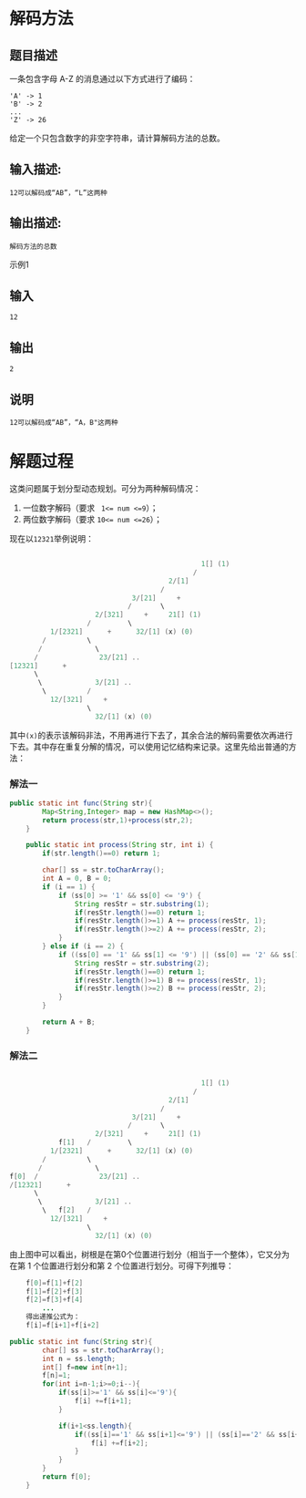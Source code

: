 # 解码方法

## 题目描述

  一条包含字母 A-Z 的消息通过以下方式进行了编码： 

```
'A' -> 1
'B' -> 2
...
'Z' -> 26
```

  给定一个只包含数字的非空字符串，请计算解码方法的总数。 

## 输入描述:

```
12可以解码成“AB”，“L”这两种
```

## 输出描述:

```
解码方法的总数
```

示例1

## 输入

```
12
```

## 输出

```
2
```

## 说明

```
12可以解码成“AB”，“A，B"这两种
```

# 解题过程

这类问题属于划分型动态规划。可分为两种解码情况：

1. 一位数字解码（要求 ``` 1<= num <=9```）；
2. 两位数字解码（要求 ```10<= num <=26```）；

现在以```12321```举例说明：

```java

                                               1[] (1)
                                             /
                                       2/[1]
                                     /      
                              3/[21]     +     
                             /       \
                     2/[321]     +     21[] (1)
                   /         \
          1/[2321]      +      32/[1] (x) (0)
        /          \
       /             \           
      /               23/[21] ..
[12321]      +            
      \                  
       \             3/[21] ..    
        \          /
          12/[321]     +       
                   \        
                     32/[1] (x) (0)

```

其中```(x)```的表示该解码非法，不用再进行下去了，其余合法的解码需要依次再进行下去。其中存在重复分解的情况，可以使用记忆结构来记录。这里先给出普通的方法：

### 解法一

```java
public static int func(String str){
        Map<String,Integer> map = new HashMap<>();
        return process(str,1)+process(str,2);
    }

    public static int process(String str, int i) {
        if(str.length()==0) return 1;

        char[] ss = str.toCharArray();
        int A = 0, B = 0;
        if (i == 1) {
            if (ss[0] >= '1' && ss[0] <= '9') {
                String resStr = str.substring(1);
                if(resStr.length()==0) return 1;
                if(resStr.length()>=1) A += process(resStr, 1);
                if(resStr.length()>=2) A += process(resStr, 2);
            }
        } else if (i == 2) {
            if ((ss[0] == '1' && ss[1] <= '9') || (ss[0] == '2' && ss[1] <= '6')) {
                String resStr = str.substring(2);
                if(resStr.length()==0) return 1;
                if(resStr.length()>=1) B += process(resStr, 1);
                if(resStr.length()>=2) B += process(resStr, 2);
            }
        }

        return A + B;
    }
```

### 解法二

```java

                                               1[] (1)
                                             /
                                       2/[1]
                                     /      
                              3/[21]     +     
                             /       \
                     2/[321]     +     21[] (1)
            f[1]   /         \
          1/[2321]      +      32/[1] (x) (0)
        /          \
       /             \           
f[0]  /               23/[21] ..
/[12321]      +            
      \                  
       \             3/[21] ..    
        \   f[2]   /
          12/[321]     +       
                   \        
                     32/[1] (x) (0)

```

由上图中可以看出，树根是在第0个位置进行划分（相当于一个整体），它又分为在第 1 个位置进行划分和第 2 个位置进行划分。可得下列推导：

```java
	f[0]=f[1]+f[2]
   	f[1]=f[2]+f[3]
    f[2]=f[3]+f[4]
        ...
    得出递推公式为：
    f[i]=f[i+1]+f[i+2]
```

```java
public static int func(String str){
        char[] ss = str.toCharArray();
        int n = ss.length;
        int[] f=new int[n+1];
        f[n]=1;
        for(int i=n-1;i>=0;i--){
            if(ss[i]>='1' && ss[i]<='9'){
                f[i] +=f[i+1];
            }

            if(i+1<ss.length){
                if((ss[i]=='1' && ss[i+1]<='9') || (ss[i]=='2' && ss[i+1]<='6')){
                    f[i] +=f[i+2];
                }
            }
        }
        return f[0];
    }
```



